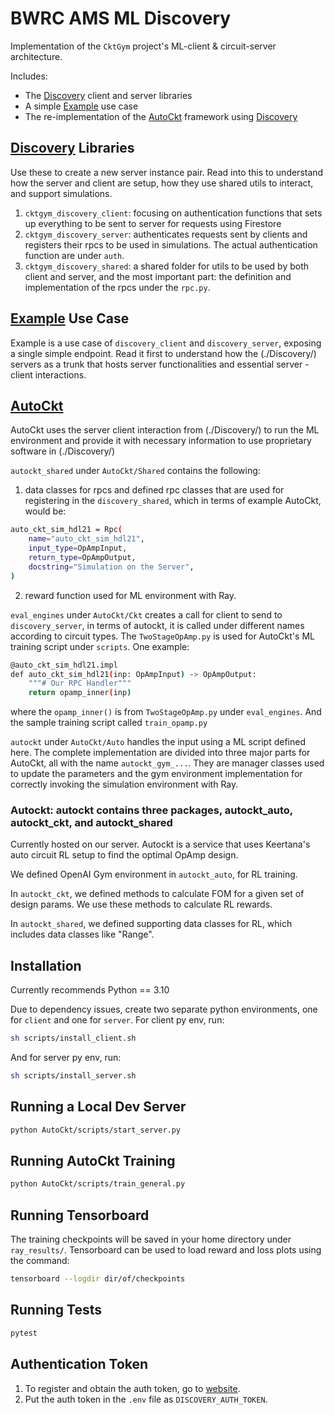 # BWRC AMS ML Discovery

Implementation of the `CktGym` project's ML-client & circuit-server architecture. 

Includes: 

- The [Discovery](./Discovery/) client and server libraries 
- A simple [Example](./Example/) use case
- The re-implementation of the [AutoCkt](./AutoCkt/) framework using [Discovery](./Discovery/) 

## [Discovery](./Discovery/) Libraries

Use these to create a new server instance pair. Read into this to understand how the server and client are setup, how they use shared utils to interact, and support simulations.

1. `cktgym_discovery_client`: focusing on authentication functions that sets up everything to be sent to server for requests using Firestore
2. `cktgym_discovery_server`: authenticates requests sent by clients and registers their rpcs to be used in simulations. The actual authentication function are under `auth`.
3. `cktgym_discovery_shared`: a shared folder for utils to be used by both client and server, and the most important part: the definition and implementation of the rpcs under the `rpc.py`.

## [Example](./Example) Use Case

Example is a use case of `discovery_client` and `discovery_server`, exposing a single simple endpoint. Read it first to understand how the (./Discovery/) servers as a trunk that hosts server functionalities and essential server - client interactions.

## [AutoCkt](./AutoCkt/) 

AutoCkt uses the server client interaction from (./Discovery/) to run the ML environment and provide it with necessary information to use proprietary software in (./Discovery/)

`autockt_shared` under `AutoCkt/Shared` contains the following:
1. data classes for rpcs and defined rpc classes that are used for registering in the `discovery_shared`, which in terms of example AutoCkt, would be:
```sh
auto_ckt_sim_hdl21 = Rpc(
    name="auto_ckt_sim_hdl21",
    input_type=OpAmpInput,
    return_type=OpAmpOutput,
    docstring="Simulation on the Server",
)
```
2. reward function used for ML environment with Ray.

`eval_engines` under `AutoCkt/Ckt` creates a call for client to send to `discovery_server`, in terms of autockt, it is called under different names according to circuit types. The `TwoStageOpAmp.py` is used for AutoCkt's ML training script under `scripts`. One example:
```sh
@auto_ckt_sim_hdl21.impl
def auto_ckt_sim_hdl21(inp: OpAmpInput) -> OpAmpOutput:
    """# Our RPC Handler"""
    return opamp_inner(inp)
```
where the `opamp_inner()` is from `TwoStageOpAmp.py` under `eval_engines`.
And the sample training script called `train_opamp.py`

`autockt` under `AutoCkt/Auto` handles the input using a ML script defined here. The complete implementation are divided into three major parts for AutoCkt, all with the name `autockt_gym_...`. They are manager classes used to update the parameters and the gym environment implementation for correctly invoking the simulation environment with Ray. 

### Autockt: autockt contains three packages, autockt_auto, autockt_ckt, and autockt_shared

Currently hosted on our server. Autockt is a service that uses Keertana's auto circuit RL setup to find the optimal OpAmp design. 

We defined OpenAI Gym environment in `autockt_auto`, for RL training. 

In `autockt_ckt`, we defined methods to calculate FOM for a given set of design params. We use these methods to calculate RL rewards.

In `autockt_shared`, we defined supporting data classes for RL, which includes data classes like "Range". 

## Installation

Currently recommends Python == 3.10

Due to dependency issues, create two separate python environments, one for `client` and one for `server`. 
For client py env, run:
```sh
sh scripts/install_client.sh
```
And for server py env, run:
```sh
sh scripts/install_server.sh
```

## Running a Local Dev Server

```sh
python AutoCkt/scripts/start_server.py
```

## Running AutoCkt Training

```sh
python AutoCkt/scripts/train_general.py
```

## Running Tensorboard

The training checkpoints will be saved in your home directory under `ray_results/`.
Tensorboard can be used to load reward and loss plots using the command:

```sh
tensorboard --logdir dir/of/checkpoints
```

## Running Tests

```sh
pytest
```

## Authentication Token

1. To register and obtain the auth token, go to [website](https://cktgym-1.web.app/).
2. Put the auth token in the `.env` file as `DISCOVERY_AUTH_TOKEN`.

